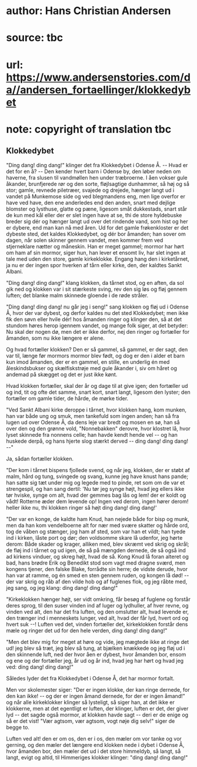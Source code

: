 # author: Hans Christian Andersen
# source: tbc
# url: https://www.andersenstories.com/da//andersen_fortaellinger/klokkedybet
# note: copyright of translation tbc

## Klokkedybet 

"Ding dang! ding dang!" klinger det fra Klokkedybet i Odense Å. --
Hvad er det for en å? -- Den kender hvert barn i Odense by, den løber
neden om haverne, fra slusen til vandmøllen hen under træbroerne. I åen
vokser gule åkander, brunfjerede rør og den sorte, fløjlsagtige
dunhammer, så høj og så stor; gamle, revnede piletræer, svajede og
drejede, hænger langt ud i vandet på Munkemose side og ved blegmandens
eng, men lige overfor er have ved have, den ene anderledes end den
anden, snart med dejlige blomster og lysthuse, glatte og pæne, ligesom
småt dukkestads, snart står de kun med kål eller der er slet ingen have
at se, thi de store hyldebuske breder sig dér og hænger langt ud over
det rindende vand, som hist og her er dybere, end man kan nå med åren.
Ud for det gamle frøkenkloster er det dybeste sted, det kaldes
Klokkedybet, og dér bor åmanden; han sover om dagen, når solen skinner
gennem vandet, men kommer frem ved stjerneklare nætter og måneskin. Han
er meget gammel; mormor har hørt om ham af sin mormor, siger hun, han
lever et ensomt liv, har slet ingen at tale med uden den store, gamle
kirkeklokke. Engang hang den i kirketårnet, ja nu er der ingen spor
hverken af tårn eller kirke, den, der kaldtes Sankt Albani.

"Ding dang! ding dang!" klang klokken, da tårnet stod, og en aften, da
sol gik ned og klokken var i sit stærkeste sving, rev den sig løs og
fløj gennem luften; det blanke malm skinnede gloende i de røde stråler.

"Ding dang! ding dang! nu går jeg i seng!" sang klokken og fløj ud i
Odense Å, hvor der var dybest, og derfor kaldes nu det sted Klokkedybet;
men ikke fik den søvn eller hvile dér! hos åmanden ringer og klinger
den, så at det stundom høres herop igennem vandet, og mange folk siger,
at det betyder: Nu skal der nogen dø, men det er ikke derfor, nej den
ringer og fortæller for åmanden, som nu ikke længere er alene.

Og hvad fortæller klokken? Den er så gammel, så gammel, er der sagt, den
var til, længe før mormors mormor blev født, og dog er den i alder et
barn kun imod åmanden, der er en gammel, en stille, en underlig én med
åleskindsbukser og skælfiskstrøje med gule åkander i, siv om håret og
andemad på skægget og det er just ikke kønt.

Hvad klokken fortæller, skal der år og dage til at give igen; den
fortæller ud og ind, tit og ofte det samme, snart kort, snart langt,
ligesom den lyster; den fortæller om gamle tider, de hårde, de mørke
tider.

"Ved Sankt Albani kirke deroppe i tårnet, hvor klokken hang, kom
munken, han var både ung og smuk, men tankefuld som ingen anden; han så
fra lugen ud over Odense Å, da dens leje var bredt og mosen en sø, han
så over den og den grønne vold, "Nonnebakken" derovre, hvor klostret
lå, hvor lyset skinnede fra nonnens celle; han havde kendt hende vel --
og han huskede derpå, og hans hjerte slog stærkt derved -- ding dang!
ding dang! --"

Ja, sådan fortæller klokken.

"Der kom i tårnet bispens fjollede svend, og når jeg, klokken, der er
støbt af malm, hård og tung, svingede og svang, kunne jeg have knust
hans pande; han satte sig tæt under mig og legede med to pinde, ret som
om de var et strengespil, og han sang dertil: 'Nu tør jeg synge højt,
hvad jeg ellers ikke tør hviske, synge om alt, hvad der gemmes bag lås
og lem! der er koldt og vådt! Rotterne æder dem levende op! Ingen ved
derom, ingen hører derom! heller ikke nu, thi klokken ringer så højt
ding dang! ding dang!'

"Der var en konge, de kaldte ham Knud, han nejede både for bisp og
munk, men da han kom vendelboerne alt for nær med svære skatter og hårde
ord, tog de våben og stænger, jog ham af sted, som var han et vildt; han
tyede ind i kirken, låste port og dør; den voldsomme skare lå udenfor,
jeg hørte derom: Både skader og krager, alliken med, blev skræmt ved
skrig og skrål; de fløj ind i tårnet og ud igen, de så på mængden
dernede, de så også ind ad kirkens vinduer, og skreg højt, hvad de så.
Kong Knud lå foran alteret og bad, hans brødre Erik og Benedikt stod som
vagt med dragne sværd, men kongens tjener, den falske Blake, forrådte
sin herre; de vidste derude, hvor han var at ramme, og én smed en sten
gennem ruden, og kongen lå død! -- der var skrig og råb af den vilde hob
og af fuglenes flok, og jeg råbte med, jeg sang, og jeg klang: ding
dang! ding dang!"

"Kirkeklokken hænger højt, ser vidt omkring, får besøg af fuglene og
forstår deres sprog, til den suser vinden ind af luger og lydhuller, af
hver revne, og vinden ved alt, den har det fra luften, og den omslutter
alt, hvad levende er, den trænger ind i menneskets lunger, ved alt, hvad
der får lyd, hvert ord og hvert suk --! Luften ved det, vinden fortæller
det, kirkeklokken forstår dens mæle og ringer det ud for den hele
verden, ding dang! ding dang!"

"Men det blev mig for meget at høre og vide, jeg mægtede ikke at ringe
det ud! jeg blev så træt, jeg blev så tung, at bjælken knækkede og jeg
fløj ud i den skinnende luft, ned der hvor åen er dybest, hvor åmanden
bor, ensom og ene og der fortæller jeg, år ud og år ind, hvad jeg har
hørt og hvad jeg ved: ding dang! ding dang!"

Således lyder det fra Klokkedybet i Odense Å, det har mormor fortalt.

Men vor skolemester siger: "Der er ingen klokke, der kan ringe dernede,
for den kan ikke! -- og der er ingen åmand dernede, for der er ingen
åmand!" og når alle kirkeklokker klinger så lysteligt, så siger han, at
det ikke er klokkerne, men at det egentligt er luften, der klinger,
luften er det, der giver lyd -- det sagde også mormor, at klokken havde
sagt -- deri er de enige og så er det vist! "Vær agtsom, vær agtsom,
vogt nøje dig selv!" siger de begge to.

Luften ved alt! den er om os, den er i os, den mæler om vor tanke og vor
gerning, og den mæler det længere end klokken nede i dybet i Odense Å,
hvor åmanden bor, den mæler det ud i det store himmeldyb, så langt, så
langt, evigt og altid, til Himmeriges klokker klinger: "ding dang! ding
dang!"
